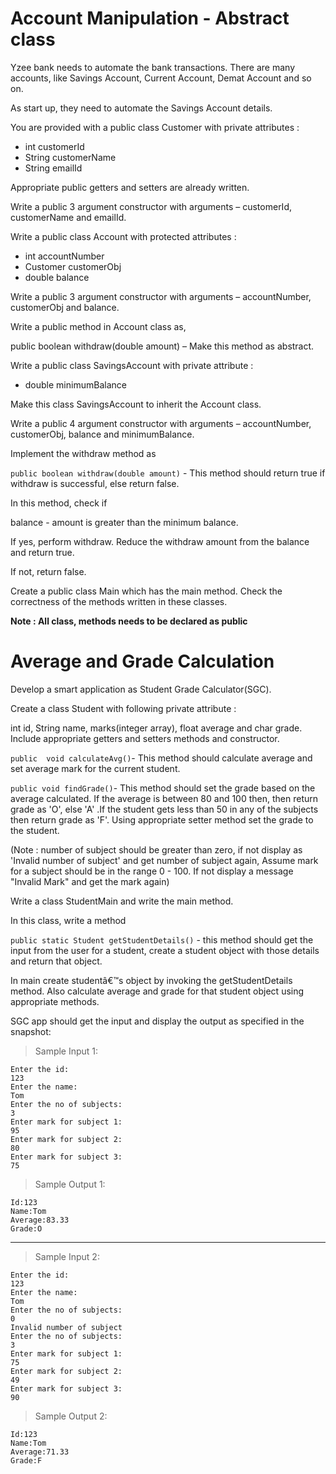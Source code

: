 # Account Manipulation - Abstract class

Yzee bank needs to automate the bank transactions.  There are many accounts, like Savings Account, Current Account, Demat Account and so on.

As start up, they need to automate the Savings Account details. 

You are provided with a public class Customer with private attributes :

- int  customerId
- String customerName
- String emailId

Appropriate public getters and setters are already written.

Write a public 3 argument constructor with arguments – customerId, customerName and emailId.

Write a public class Account with protected attributes :

- int accountNumber
- Customer customerObj
- double balance

Write a public 3 argument constructor with arguments – accountNumber, customerObj and balance.

Write a public method in Account class as,     

public boolean withdraw(double amount) – Make this method as abstract.

Write  a public class SavingsAccount with private attribute : 

- double minimumBalance

Make this class SavingsAccount to inherit the Account class.

Write a public 4 argument constructor with arguments – accountNumber, customerObj, balance and minimumBalance.

Implement the  withdraw method  as

`public boolean withdraw(double amount)` -  This method should return true if withdraw is successful, else return false.

In this method, check if

balance - amount   is greater than the minimum balance.

If yes, perform withdraw.  Reduce the withdraw amount from the balance and return true.

If not, return false.

Create a public class Main which has the main method.  Check the correctness of the methods written in these classes.

**Note :  All class, methods needs to be declared as public**


# Average and Grade Calculation

Develop a smart application as Student Grade Calculator(SGC).

Create a class Student with following private attribute :

int id, String name, marks(integer array), float average and char grade. Include appropriate getters and setters methods and constructor.

`public  void calculateAvg()`- This method should calculate average and set average mark for the current student.

`public void findGrade()`- This method should set the grade based on the average calculated. If the average is between 80 and 100 then, then return grade as 'O', else 'A' .If the student gets less than 50 in any of the subjects then return grade as 'F'. Using appropriate setter method set the grade to the student.

(Note : number of subject should be greater than zero, if not display as 'Invalid number of subject' and get number of subject again, Assume mark for a subject should be in the range 0 - 100.  If not display a message "Invalid Mark" and get the mark again)

Write a class StudentMain and write the main method.

In this class, write a method

`public static Student getStudentDetails()` - this method should get the input from the user for a student, create a student object with those details and return that object.


In main create studentâ€™s object by invoking the getStudentDetails method.  Also calculate average and grade for that student object using appropriate methods.

SGC app should get the input and display the output as specified in the snapshot:

> Sample Input 1:

    Enter the id:
    123
    Enter the name:
    Tom
    Enter the no of subjects:
    3
    Enter mark for subject 1:
    95
    Enter mark for subject 2:
    80
    Enter mark for subject 3:
    75

> Sample Output 1:

    Id:123
    Name:Tom
    Average:83.33
    Grade:O

---

> Sample Input 2:

    Enter the id:
    123
    Enter the name:
    Tom
    Enter the no of subjects:
    0
    Invalid number of subject
    Enter the no of subjects:
    3
    Enter mark for subject 1:
    75
    Enter mark for subject 2:
    49
    Enter mark for subject 3:
    90

> Sample Output 2:

    Id:123
    Name:Tom
    Average:71.33
    Grade:F
